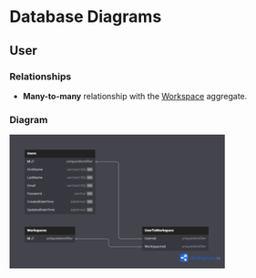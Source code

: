 # Database Diagrams

## User

### Relationships

- **Many-to-many** relationship with the [Workspace](../../aggregates/Aggregate.Workspace.md) aggregate.

### Diagram

<img src="../../../images/domain/diagrams/diagram.user.png" alt="User Diagram" width="75%"/>
